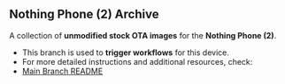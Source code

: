 ## Nothing Phone (2) Archive

A collection of **unmodified stock OTA images** for the **Nothing Phone (2)**.

- This branch is used to **trigger workflows** for this device.
- For more detailed instructions and additional resources, check:
- [Main Branch README](https://github.com/spike0en/nothing_archive/tree/main)
